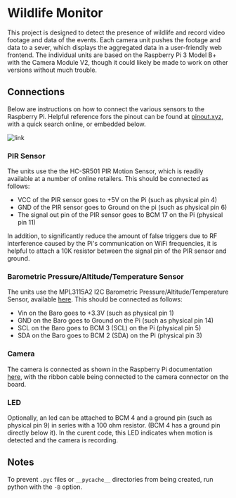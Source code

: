 # Wildlife Monitor
This project is designed to detect the presence of wildlife and record video footage and data of the events. Each camera unit pushes the footage and data to a sever, which displays the aggregated data in a user-friendly web frontend. The individual units are based on the Raspberry Pi 3 Model B+ with the Camera Module V2, though it could likely be made to work on other versions without much trouble.

## Connections
Below are instructions on how to connect the various sensors to the Raspberry Pi. Helpful reference fors the pinout can be found at [pinout.xyz](https://pinout.xyz/), with a quick search online, or embedded below.

![link](https://www.raspberrypi-spy.co.uk/wp-content/uploads/2014/07/Raspberry-Pi-GPIO-Layout-Model-B-Plus-rotated.png)

### PIR Sensor
The units use the the HC-SR501 PIR Motion Sensor, which is readily available at a number of online retailers. This should be connected as follows:
* VCC of the PIR sensor goes to +5V on the Pi (such as physical pin 4)
* GND of the PIR sensor goes to Ground on the pi (such as physical pin 6)
* The signal out pin of the PIR sensor goes to BCM 17 on the Pi (physical pin 11)

In addition, to significantly reduce the amount of false triggers due to RF interference caused by the Pi's communication on WiFi frequencies, it is helpful to attach a 10K resistor between the signal pin of the PIR sensor and ground.

### Barometric Pressure/Altitude/Temperature Sensor
The units use the MPL3115A2 I2C Barometric Pressure/Altitude/Temperature Sensor, available [here](https://www.adafruit.com/product/1893). This should be connected as follows:
* Vin on the Baro goes to +3.3V (such as physical pin 1)
* GND on the Baro goes to Ground on the Pi (such as physical pin 14)
* SCL on the Baro goes to BCM 3 (SCL) on the Pi (physical pin 5)
* SDA on the Baro goes to BCM 2 (SDA) on the Pi (physical pin 3)

### Camera
The camera is connected as shown in the Raspberry Pi documentation [here](https://projects.raspberrypi.org/en/projects/getting-started-with-picamera/4), with the ribbon cable being connected to the camera connector on the board.

### LED
Optionally, an led can be attached to BCM 4 and a ground pin (such as physical pin 9) in series with a 100 ohm resistor. (BCM 4 has a ground pin directly below it). In the curent code, this LED indicates when motion is detected and the camera is recording.

<!--
## Central Webserver Setup

(After server setup)

Create the gitignored directory new-frontend/data, which is where all the individual Pis will send their data to. In addition, insure that this directory is owned by the user that the client Pis will be using to login to the server to sync their data with it.

Dockerimage / Setup / Dependencies / Clone / XML List

## Setup
Several files must be created (xml giving pi codename, YT key)
(TODO: Put key in XML file with name?)

## Running
Currently, to run the script on the Pi end, clone this repository to the Pi, install the dependencies (TODO)
, navigate to the backend directory, and run the script, perhaps in a tmux session, with `$ python3 -B sensors-threaded.py`.

The '-B' should be noted if a dockerized version is ever created.
-->

## Notes
To prevent `.pyc` files or `__pycache__` directories from being created, run python with the `-B` option.
